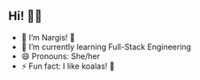 ## Hi! 👋🏻

- 🔭 I’m Nargis! 💚
- 🌱 I’m currently learning Full-Stack Engineering
- 😄 Pronouns: She/her
- ⚡ Fun fact: I like koalas! 🐨
